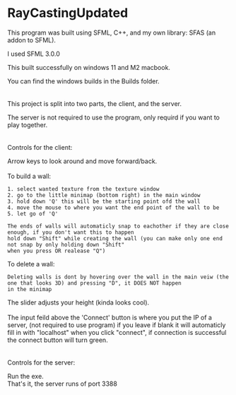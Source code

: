 # RayCastingUpdated

This program was built using SFML, C++, and my own library: SFAS (an addon to SFML).

I used SFML 3.0.0

This built successfully on windows 11 and M2 macbook.

You can find the windows builds in the Builds folder.
<br/>
<br/>
<br/>
This project is split into two parts, the client, and the server.

The server is not required to use the program, only requird if you want to play together.
<br/>
<br/>
<br/>
Controls for the client:

  Arrow keys to look around and move forward/back.
  <br/>
  <br/>
  To build a wall:
  
    1. select wanted texture from the texture window
    2. go to the little minimap (bottom right) in the main window 
    3. hold down 'Q' this will be the starting point ofd the wall
    4. move the mouse to where you want the end point of the wall to be
    5. let go of 'Q'
    
    The ends of walls will automaticly snap to eachother if they are close enough, if you don't want this to happen
    hold down "Shift" while creating the wall (you can make only one end not snap by only holding down "Shift"
    when you press OR realease "Q")
  To delete a wall:
  
    Deleting walls is dont by hovering over the wall in the main veiw (the one that looks 3D) and pressing "D", it DOES NOT happen
    in the minimap
    
  The slider adjusts your height (kinda looks cool).
  <br/>
  <br/>
  The input feild above the 'Connect' button is where you put the IP of a server, (not required to use program) 
  if you leave if blank it will automaticly fill in with "localhost" when you click "connect", if connection is
  successful the connect button will turn green.
  <br/>
  <br/>
  <br/>
Controls for the server:
  
  Run the exe.
  <br/>
  That's it, the server runs of port 3388
 
